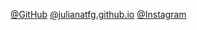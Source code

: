[@GitHub](http://github.com/julianatfg)
[@julianatfg.github.io](http://julianatfg.github.io)
[@Instagram](http://instagram.com/sublondon)
